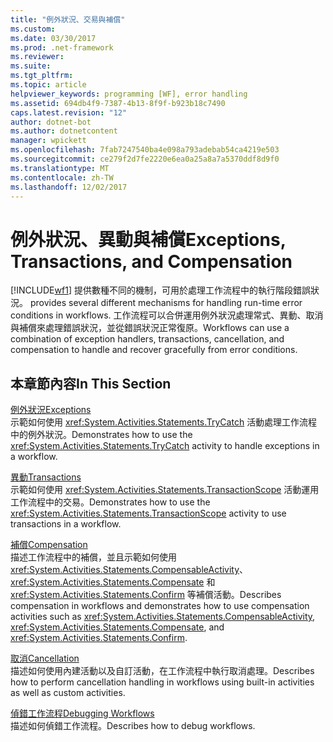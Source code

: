 ```yaml
---
title: "例外狀況、交易與補償"
ms.custom: 
ms.date: 03/30/2017
ms.prod: .net-framework
ms.reviewer: 
ms.suite: 
ms.tgt_pltfrm: 
ms.topic: article
helpviewer_keywords: programming [WF], error handling
ms.assetid: 694db4f9-7387-4b13-8f9f-b923b18c7490
caps.latest.revision: "12"
author: dotnet-bot
ms.author: dotnetcontent
manager: wpickett
ms.openlocfilehash: 7fab7247540ba4e098a793adebab54ca4219e503
ms.sourcegitcommit: ce279f2d7fe2220e6ea0a25a8a7a5370ddf8d9f0
ms.translationtype: MT
ms.contentlocale: zh-TW
ms.lasthandoff: 12/02/2017
---
```

# <a name="exceptions-transactions-and-compensation"></a><span data-ttu-id="98cea-102">例外狀況、異動與補償</span><span class="sxs-lookup"><span data-stu-id="98cea-102">Exceptions, Transactions, and Compensation</span></span>
[!INCLUDE[wf1](../../../includes/wf1-md.md)]<span data-ttu-id="98cea-103"> 提供數種不同的機制，可用於處理工作流程中的執行階段錯誤狀況。</span><span class="sxs-lookup"><span data-stu-id="98cea-103"> provides several different mechanisms for handling run-time error conditions in workflows.</span></span> <span data-ttu-id="98cea-104">工作流程可以合併運用例外狀況處理常式、異動、取消與補償來處理錯誤狀況，並從錯誤狀況正常復原。</span><span class="sxs-lookup"><span data-stu-id="98cea-104">Workflows can use a combination of exception handlers, transactions, cancellation, and compensation to handle and recover gracefully from error conditions.</span></span>  
  
## <a name="in-this-section"></a><span data-ttu-id="98cea-105">本章節內容</span><span class="sxs-lookup"><span data-stu-id="98cea-105">In This Section</span></span>  
 [<span data-ttu-id="98cea-106">例外狀況</span><span class="sxs-lookup"><span data-stu-id="98cea-106">Exceptions</span></span>](../../../docs/framework/windows-workflow-foundation/exceptions.md)  
 <span data-ttu-id="98cea-107">示範如何使用 <xref:System.Activities.Statements.TryCatch> 活動處理工作流程中的例外狀況。</span><span class="sxs-lookup"><span data-stu-id="98cea-107">Demonstrates how to use the <xref:System.Activities.Statements.TryCatch> activity to handle exceptions in a workflow.</span></span>  
  
 [<span data-ttu-id="98cea-108">異動</span><span class="sxs-lookup"><span data-stu-id="98cea-108">Transactions</span></span>](../../../docs/framework/windows-workflow-foundation/workflow-transactions.md)  
 <span data-ttu-id="98cea-109">示範如何使用 <xref:System.Activities.Statements.TransactionScope> 活動運用工作流程中的交易。</span><span class="sxs-lookup"><span data-stu-id="98cea-109">Demonstrates how to use the <xref:System.Activities.Statements.TransactionScope> activity to use transactions in a workflow.</span></span>  
  
 [<span data-ttu-id="98cea-110">補償</span><span class="sxs-lookup"><span data-stu-id="98cea-110">Compensation</span></span>](../../../docs/framework/windows-workflow-foundation/compensation.md)  
 <span data-ttu-id="98cea-111">描述工作流程中的補償，並且示範如何使用 <xref:System.Activities.Statements.CompensableActivity>、<xref:System.Activities.Statements.Compensate> 和 <xref:System.Activities.Statements.Confirm> 等補償活動。</span><span class="sxs-lookup"><span data-stu-id="98cea-111">Describes compensation in workflows and demonstrates how to use compensation activities such as <xref:System.Activities.Statements.CompensableActivity>, <xref:System.Activities.Statements.Compensate>, and <xref:System.Activities.Statements.Confirm>.</span></span>  
  
 [<span data-ttu-id="98cea-112">取消</span><span class="sxs-lookup"><span data-stu-id="98cea-112">Cancellation</span></span>](../../../docs/framework/windows-workflow-foundation/modeling-cancellation-behavior-in-workflows.md)  
 <span data-ttu-id="98cea-113">描述如何使用內建活動以及自訂活動，在工作流程中執行取消處理。</span><span class="sxs-lookup"><span data-stu-id="98cea-113">Describes how to perform cancellation handling in workflows using built-in activities as well as custom activities.</span></span>  
  
 [<span data-ttu-id="98cea-114">偵錯工作流程</span><span class="sxs-lookup"><span data-stu-id="98cea-114">Debugging Workflows</span></span>](../../../docs/framework/windows-workflow-foundation/debugging-workflows.md)  
 <span data-ttu-id="98cea-115">描述如何偵錯工作流程。</span><span class="sxs-lookup"><span data-stu-id="98cea-115">Describes how to debug workflows.</span></span>
